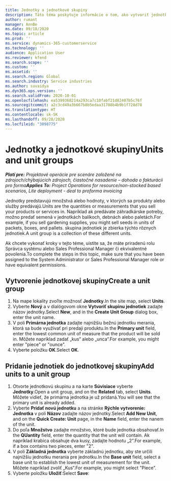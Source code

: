 ```yaml
---
title: Jednotky a jednotkové skupiny
description: Táto téma poskytuje informácie o tom, ako vytvoriť jednotky a skupiny jednotiek v Dynamics 365 Project Operations.
author: rumant
manager: AnnBe
ms.date: 09/18/2020
ms.topic: article
ms.prod: ''
ms.service: dynamics-365-customerservice
ms.technology: ''
audience: Application User
ms.reviewer: kfend
ms.search.scope: ''
ms.custom: ''
ms.assetid: ''
ms.search.region: Global
ms.search.industry: Service industries
ms.author: suvaidya
ms.dyn365.ops.version: ''
ms.search.validFrom: 2020-10-01
ms.openlocfilehash: ea5399368214a293ca7c10fabf21d82407b5c76f
ms.sourcegitcommit: a2c3cd49a3b667b8b5edaa31788b4b9b1f728d78
ms.translationtype: HT
ms.contentlocale: sk-SK
ms.lasthandoff: 09/28/2020
ms.locfileid: "3898775"
---
```

# <a name="units-and-unit-groups"></a><span data-ttu-id="94668-103">Jednotky a jednotkové skupiny</span><span class="sxs-lookup"><span data-stu-id="94668-103">Units and unit groups</span></span>

<span data-ttu-id="94668-104">_**Platí pre:** Projektové operácie pre scenáre založené na zdrojoch/chýbajúcich zdrojoch, čiastočné nasadenie – dohoda o fakturácii pro forma_</span><span class="sxs-lookup"><span data-stu-id="94668-104">_**Applies To:** Project Operations for resource/non-stocked based scenarios, Lite deployment - deal to proforma invoicing_</span></span>

<span data-ttu-id="94668-105">Jednotky predstavujú množstvá alebo hodnoty, v ktorých sa produkty alebo služby predávajú.</span><span class="sxs-lookup"><span data-stu-id="94668-105">Units are the quantities or measurements that you sell your products or services in.</span></span> <span data-ttu-id="94668-106">Napríklad ak predávate záhradkárske potreby, možno predať semená v jednotkách balíkoch, debnách alebo paletách.</span><span class="sxs-lookup"><span data-stu-id="94668-106">For example, if you sell gardening supplies, you might sell seeds in units of packets, boxes, and pallets.</span></span> <span data-ttu-id="94668-107">skupina jednotiek je zbierka týchto rôznych jednotiek.</span><span class="sxs-lookup"><span data-stu-id="94668-107">A unit group is a collection of these different units.</span></span>

<span data-ttu-id="94668-108">Ak chcete vykonať kroky v tejto téme, uistite sa, že máte priradenú rolu Správca systému alebo Sales Professional Manager či ekvivalentné povolenia.</span><span class="sxs-lookup"><span data-stu-id="94668-108">To complete the steps in this topic, make sure that you have been assigned to the System Administrator or Sales Professional Manager role or have equivalent permissions.</span></span>

## <a name="create-a-unit-group"></a><span data-ttu-id="94668-109">Vytvorenie jednotkovej skupiny</span><span class="sxs-lookup"><span data-stu-id="94668-109">Create a unit group</span></span>

1. <span data-ttu-id="94668-110">Na mape lokality zvoľte možnosť **Jednotky**.</span><span class="sxs-lookup"><span data-stu-id="94668-110">In the site map, select **Units**.</span></span>
2. <span data-ttu-id="94668-111">Vyberte **Nový** a v dialógovom okne **Vytvoriť skupinu jednotiek** zadajte názov jednotky.</span><span class="sxs-lookup"><span data-stu-id="94668-111">Select **New**, and in the **Create Unit Group** dialog box, enter the unit name.</span></span>
3. <span data-ttu-id="94668-112">V poli **Primárna jednotka** zadajte najnižšiu bežnú jednotku merania, ktorá sa bude využívať pri predaji produktu.</span><span class="sxs-lookup"><span data-stu-id="94668-112">In the **Primary unit** field, enter the lowest common unit of measure that the product will be sold in.</span></span> <span data-ttu-id="94668-113">Môžete napríklad zadať „kus“ alebo „unca“.</span><span class="sxs-lookup"><span data-stu-id="94668-113">For example, you might enter "piece" or "ounce".</span></span>
4. <span data-ttu-id="94668-114">Vyberte položku **OK**.</span><span class="sxs-lookup"><span data-stu-id="94668-114">Select **OK**.</span></span>

## <a name="add-units-to-a-unit-group"></a><span data-ttu-id="94668-115">Pridanie jednotiek do jednotkovej skupiny</span><span class="sxs-lookup"><span data-stu-id="94668-115">Add units to a unit group</span></span>

1. <span data-ttu-id="94668-116">Otvorte jednotkovú skupinu a na karte **Súvisiace** vyberte **Jednotky**.</span><span class="sxs-lookup"><span data-stu-id="94668-116">Open a unit group, and on the **Related** tab, select **Units**.</span></span> <span data-ttu-id="94668-117">Môžete vidieť, že primárna jednotka je už pridaná.</span><span class="sxs-lookup"><span data-stu-id="94668-117">You will see that the primary unit is already added.</span></span>
2. <span data-ttu-id="94668-118">Vyberte **Pridať novú jednotku** a na stránke **Rýchle vytvorenie: Jednotka** v poli **Názov** zadajte názov jednotky.</span><span class="sxs-lookup"><span data-stu-id="94668-118">Select **Add New Unit**, and on the **Quick Create: Unit** page, in the **Name** field, enter the nanem of the unit.</span></span>
3. <span data-ttu-id="94668-119">Do poľa **Množstvo** zadajte množstvo, ktoré bude jednotka obsahovať.</span><span class="sxs-lookup"><span data-stu-id="94668-119">In the **QUantity** field, enter the quantity that the unit will contain.</span></span> <span data-ttu-id="94668-120">Ak napríklad krabica obsahuje dva kusy, zadajte hodnotu „2”.</span><span class="sxs-lookup"><span data-stu-id="94668-120">For example, if a box contains two pieces, enter "2".</span></span> 
4. <span data-ttu-id="94668-121">V poli **Základná jednotka** vyberte základnú jednotku, aby ste určili najnižšiu jednotku merania pre jednotku.</span><span class="sxs-lookup"><span data-stu-id="94668-121">In the **Base unit** field, select a base unit to establish the lowest unit of measurement for the unit.</span></span> <span data-ttu-id="94668-122">Môžete napríklad zvoliť „Kus“.</span><span class="sxs-lookup"><span data-stu-id="94668-122">For example, you might select "Piece".</span></span>
5. <span data-ttu-id="94668-123">Vyberte položku **Uložiť**:</span><span class="sxs-lookup"><span data-stu-id="94668-123">Select **Save**:</span></span>
